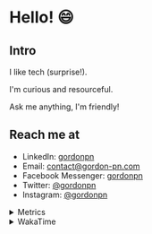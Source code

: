 # Hello! 😄

## Intro

I like tech (surprise!).

I'm curious and resourceful.

Ask me anything, I'm friendly!

## Reach me at

- LinkedIn: [gordonpn](https://www.linkedin.com/in/gordonpn/)
- Email: [contact@gordon-pn.com](mailto:contact@gordon-pn.com)
- Facebook Messenger: [gordonpn](https://www.messenger.com/t/Gordonpn)
- Twitter: [@gordonpn](https://twitter.com/Gordonpn)
- Instagram: [@gordonpn](https://www.instagram.com/gordonpn/)

<details>
  <summary>Metrics</summary>

  <img align="center" src="https://github.com/gordonpn/gordonpn/blob/master/github-metrics.svg" alt="GitHub Metrics">

</details>

<details>
  <summary>WakaTime</summary>

  <!--START_SECTION:waka-->
📊 **This Week I Spent My Time On** 

```text
💬 Programming Languages: 
Java                     2 hrs 5 mins        ████████████░░░░░░░░░░░░░   47.71 % 
TypeScript               1 hr 58 mins        ███████████░░░░░░░░░░░░░░   45.07 % 
GitIgnore file           5 mins              ░░░░░░░░░░░░░░░░░░░░░░░░░   01.97 % 
XML                      4 mins              ░░░░░░░░░░░░░░░░░░░░░░░░░   01.88 % 
JSON                     3 mins              ░░░░░░░░░░░░░░░░░░░░░░░░░   01.32 % 

🔥 Editors: 
Intellijidea             4 hrs 20 mins       █████████████████████████   99.46 % 
VS Code                  1 min               ░░░░░░░░░░░░░░░░░░░░░░░░░   00.54 % 
```


 Last Updated on 16/04/2024 10:18:54 UTC
<!--END_SECTION:waka-->
</details>
